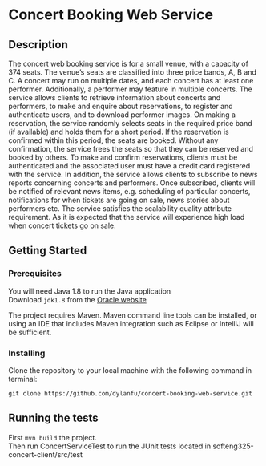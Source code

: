 # Concert Booking Web Service

## Description

The concert web booking service is for a small venue, with a capacity of 374 seats. The venue’s seats
are classified into three price bands, A, B and C. A concert may run on multiple dates, and each
concert has at least one performer. Additionally, a performer may feature in multiple concerts.
The service allows clients to retrieve information about concerts and performers, to make
and enquire about reservations, to register and authenticate users, and to download performer
images. On making a reservation, the service randomly selects seats in the required price band (if
available) and holds them for a short period. If the reservation is confirmed within this period,
the seats are booked. Without any confirmation, the service frees the seats so that they can be
reserved and booked by others. To make and confirm reservations, clients must be authenticated
and the associated user must have a credit card registered with the service.
In addition, the service allows clients to subscribe to news reports concerning concerts
and performers. Once subscribed, clients will be notified of relevant news items, e.g. scheduling of
particular concerts, notifications for when tickets are going on sale, news stories about performers
etc. The service satisfies the scalability quality attribute requirement. As it is expected that
the service will experience high load when concert tickets go on sale.

## Getting Started

### Prerequisites

You will need Java 1.8 to run the Java application  
Download `jdk1.8` from the [Oracle website](https://www.oracle.com/technetwork/java/javase/downloads/jdk8-downloads-2133151.html)

The project requires Maven. Maven command line tools can be installed, or using an IDE that includes Maven integration such as Eclipse or IntelliJ will be sufficient.  

### Installing

Clone the repository to your local machine with the following command in terminal:

```
git clone https://github.com/dylanfu/concert-booking-web-service.git
```

## Running the tests

First `mvn build` the project.  
Then run ConcertServiceTest to run the JUnit tests located in softeng325-concert-client/src/test
